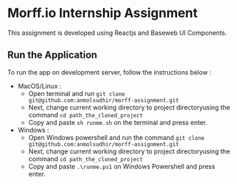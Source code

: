 # Morff.io Internship Assignment

This assignment is developed using Reactjs and Baseweb UI Components.

## Run the Application
To run the app on development server, follow the instructions below : 
-  MacOS/Linux :
    -  Open terminal and run ``` git clone git@github.com:anmolsudhir/morff-assignment.git ```
    -  Next, change current working directory to project directoryusing the command ``` cd path_the_cloned_project ```
    -  Copy and paste ``` sh runme.sh ``` on the terminal and press enter.
-  Windows :
    -  Open Windows powershell and run the command ``` git clone                     git@github.com:anmolsudhir/morff-assignment.git ```
    -  Next, change current working directory to project directoryusing the command ``` cd path_the_cloned_project ```
    -  Copy and paste ``` .\runme.ps1 ``` on Windows Powershell and press enter.
